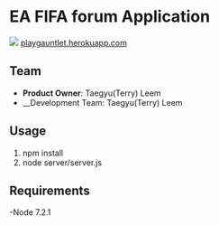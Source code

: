 # EA FIFA forum Application


<img src="https://s3-us-west-1.amazonaws.com/fifatalk/appImages/FIFATALK_cover.png" width="" height="">
<a href="https://fifa-talk.herokuapp.com" target="_blank">playgauntlet.herokuapp.com<a/>

## Team

  - __Product Owner__: Taegyu(Terry) Leem
  - __Development Team: Taegyu(Terry) Leem

## Usage

1. npm install 
3. node server/server.js

## Requirements

-Node 7.2.1
